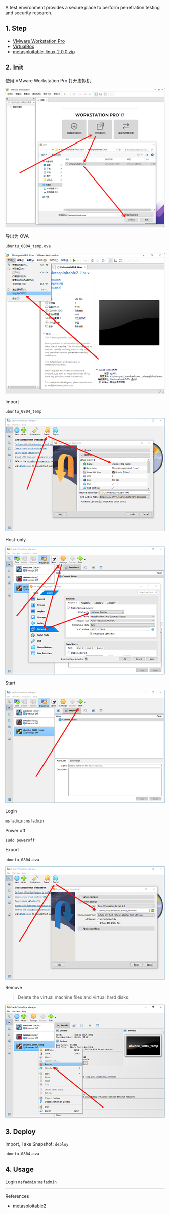 A test environment provides a secure place to perform penetration testing and security research.

## 1. Step

- [VMware Workstation Pro](https://support.broadcom.com/group/ecx/productdownloads?subfamily=VMware%20Workstation%20Pro&freeDownloads=true)
- [VirtualBox](https://www.virtualbox.org/)
- [metasploitable-linux-2.0.0.zip](https://sourceforge.net/projects/metasploitable/)

## 2. Init

使用 VMware Workstation Pro 打开虚拟机

![](./../../../../../images/metasploitable2/%E4%BD%BF%E7%94%A8%20VMware%20Workstation%20Pro%20%E6%89%93%E5%BC%80%E8%99%9A%E6%8B%9F%E6%9C%BA.png)

导出为 OVA

```
ubuntu_0804_temp.ova
```

![](./../../../../../images/metasploitable2/%E5%AF%BC%E5%87%BA%E4%B8%BA%20OVA.png)

Import

```
ubuntu_0804_temp
```

![](./../../../../../images/metasploitable2/Import.png)

Host-only

![](./../../../../../images/metasploitable2/Host-only.png)

Start

![](./../../../../../images/metasploitable2/Start.png)

Login

```
msfadmin:msfadmin
```

Power off

```
sudo poweroff
```

Export

```
ubuntu_0804.ova
```

![](./../../../../../images/metasploitable2/Export.png)

Remove

> Delete the virtual machine files and virtual hard disks

![](./../../../../../images/metasploitable2/Remove.png)

## 3. Deploy

Import, Take Snapshot: `deploy` 

```
ubuntu_0804.ova
```

## 4. Usage

Login `msfadmin:msfadmin` 

---

References

- [metasploitable2](https://docs.rapid7.com/metasploit/metasploitable-2/)